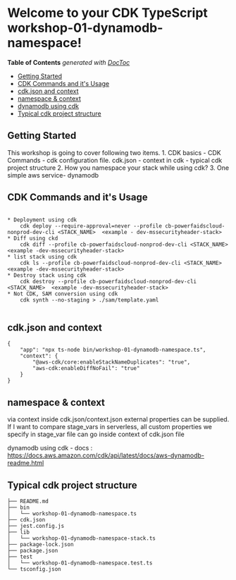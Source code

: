 # Welcome to your CDK TypeScript workshop-01-dynamodb-namespace!

<!-- START doctoc generated TOC please keep comment here to allow auto update -->
<!-- DON'T EDIT THIS SECTION, INSTEAD RE-RUN doctoc TO UPDATE -->
**Table of Contents**  *generated with [DocToc](https://github.com/thlorenz/doctoc)*

- [Getting Started](#getting-started)
- [CDK Commands and it's Usage](#cdk-commands)
- [cdk.json and context](#cdk-context)
- [namespace & context](#cdk-namespace)
- [dynamodb using cdk](#cdk-dynamodb)
- [Typical cdk project structure](#cdk-structure)

<a name="getting-started"></a>
## Getting Started

This workshop is going to cover following two items.
    1. CDK basics
        - CDK Commands
        - cdk configuration file. cdk.json
        - context in cdk
        - typical cdk project structure
    2. How you namespace your stack while using cdk?
    3. One simple aws service- dynamodb

<a name="cdk-commands"></a>
## CDK Commands and it's Usage
```

* Deployment using cdk
    cdk deploy --require-approval=never --profile cb-powerfaidscloud-nonprod-dev-cli <STACK_NAME>  <example - dev-mssecurityheader-stack>
* Diff using ckd
    cdk diff --profile cb-powerfaidscloud-nonprod-dev-cli <STACK_NAME>  <example -dev-mssecurityheader-stack>
* list stack using cdk
    cdk ls --profile cb-powerfaidscloud-nonprod-dev-cli <STACK_NAME>  <example -dev-mssecurityheader-stack>
* Destroy stack using cdk
    cdk destroy --profile cb-powerfaidscloud-nonprod-dev-cli <STACK_NAME>  <example -dev-mssecurityheader-stack>
* Not CDK, SAM conversion using cdk
    cdk synth --no-staging > ./sam/template.yaml
  
```

<a name="cdk-context"></a>
## cdk.json and context
```
{
    "app": "npx ts-node bin/workshop-01-dynamodb-namespace.ts",
    "context": {
        "@aws-cdk/core:enableStackNameDuplicates": "true",
        "aws-cdk:enableDiffNoFail": "true"
    }
}
```

<a name="cdk-namespace"></a>
## namespace & context
via context inside cdk.json/context.json external properties can be supplied. 
If I want to compare stage_vars in serverless, all custom properties we specify in stage_var file can go inside context of cdk.json file

<a name="cdk-dynamodb"></a>
dynamodb using cdk - docs : https://docs.aws.amazon.com/cdk/api/latest/docs/aws-dynamodb-readme.html


<a name="cdk-structure"></a>
## Typical cdk project structure

```
├── README.md
├── bin
│   └── workshop-01-dynamodb-namespace.ts
├── cdk.json
├── jest.config.js
├── lib
│   └── workshop-01-dynamodb-namespace-stack.ts
├── package-lock.json
├── package.json
├── test
│   └── workshop-01-dynamodb-namespace.test.ts
└── tsconfig.json
```
